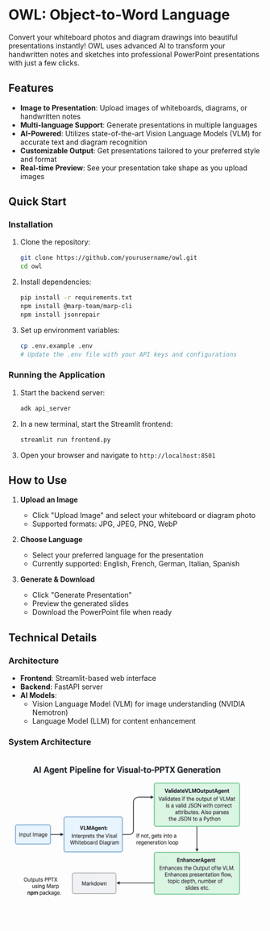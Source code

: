 # OWL: Object-to-Word Language

Convert your whiteboard photos and diagram drawings into beautiful presentations instantly! OWL uses advanced AI to transform your handwritten notes and sketches into professional PowerPoint presentations with just a few clicks.

##  Features

- **Image to Presentation**: Upload images of whiteboards, diagrams, or handwritten notes
- **Multi-language Support**: Generate presentations in multiple languages
- **AI-Powered**: Utilizes state-of-the-art Vision Language Models (VLM) for accurate text and diagram recognition
- **Customizable Output**: Get presentations tailored to your preferred style and format
- **Real-time Preview**: See your presentation take shape as you upload images

## Quick Start

### Installation

1. Clone the repository:
   ```bash
   git clone https://github.com/yourusername/owl.git
   cd owl
   ```

2. Install dependencies:
   ```bash
   pip install -r requirements.txt
   npm install @marp-team/marp-cli
   npm install jsonrepair
   ```

3. Set up environment variables:
   ```bash
   cp .env.example .env
   # Update the .env file with your API keys and configurations
   ```

### Running the Application

1. Start the backend server:
   ```bash
   adk api_server
   ```

2. In a new terminal, start the Streamlit frontend:
   ```bash
   streamlit run frontend.py
   ```

3. Open your browser and navigate to `http://localhost:8501`

## How to Use

1. **Upload an Image**
   - Click "Upload Image" and select your whiteboard or diagram photo
   - Supported formats: JPG, JPEG, PNG, WebP

2. **Choose Language**
   - Select your preferred language for the presentation
   - Currently supported: English, French, German, Italian, Spanish

3. **Generate & Download**
   - Click "Generate Presentation"
   - Preview the generated slides
   - Download the PowerPoint file when ready

## Technical Details

### Architecture

- **Frontend**: Streamlit-based web interface
- **Backend**: FastAPI server
- **AI Models**:
  - Vision Language Model (VLM) for image understanding (NVIDIA Nemotron)
  - Language Model (LLM) for content enhancement

### System Architecture

![System Design](systemdesign.png)
